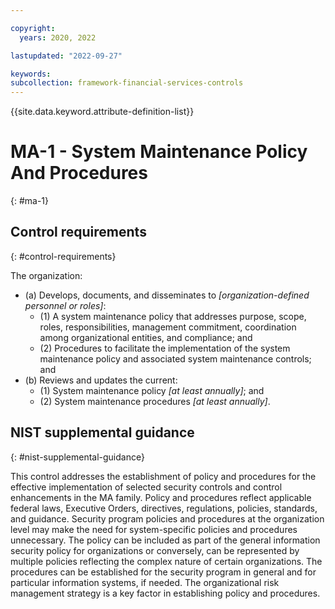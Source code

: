 ```yaml
---

copyright:
  years: 2020, 2022

lastupdated: "2022-09-27"

keywords: 
subcollection: framework-financial-services-controls
---
```


{{site.data.keyword.attribute-definition-list}}

         
# MA-1 - System Maintenance Policy And Procedures
{: #ma-1}

## Control requirements
{: #control-requirements}

The organization:

- (a) Develops, documents, and disseminates to _[organization-defined personnel or roles]_:
    - (1) A system maintenance policy that addresses purpose, scope, roles, responsibilities, management commitment, coordination among organizational entities, and compliance; and
    - (2) Procedures to facilitate the implementation of the system maintenance policy and associated system maintenance controls; and
- (b) Reviews and updates the current:
    - (1) System maintenance policy _[at least annually]_; and
    - (2) System maintenance procedures _[at least annually]_.

## NIST supplemental guidance
{: #nist-supplemental-guidance}

This control addresses the establishment of policy and procedures for the effective implementation of selected security controls and control enhancements in the MA family. Policy and procedures reflect applicable federal laws, Executive Orders, directives, regulations, policies, standards, and guidance. Security program policies and procedures at the organization level may make the need for system-specific policies and procedures unnecessary. The policy can be included as part of the general information security policy for organizations or conversely, can be represented by multiple policies reflecting the complex nature of certain organizations. The procedures can be established for the security program in general and for particular information systems, if needed. The organizational risk management strategy is a key factor in establishing policy and procedures.



